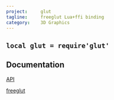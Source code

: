 ```yaml
---
project:     glut
tagline:     freeglut Lua+ffi binding
category:    3D Graphics
---
```


## `local glut = require'glut'`

## Documentation

[API](http://freeglut.sourceforge.net/docs/api.php)

[freeglut](http://freeglut.sourceforge.net/)


